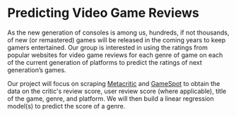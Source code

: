 # Predicting Video Game Reviews

  As the new generation of consoles is among us, hundreds, if not thousands, of new (or remastered) games will be released in the coming years to keep gamers entertained. Our group is interested in using the ratings from popular websites for video game reviews for each genre of game on each of the current generation of platforms to predict the ratings of next generation’s games. 
  
  Our project will focus on scraping [Metacritic](https://www.metacritic.com/) and [GameSpot](https://www.gamespot.com/) to obtain the data on the critic's review score, user review score (where applicable), title of the game, genre, and platform. We will then build a linear regression model(s) to predict the score of a genre.
